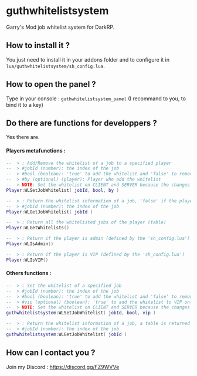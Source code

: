 # guthwhitelistsystem
Garry's Mod job whitelist system for DarkRP.

## How to install it ?

You just need to install it in your addons folder and to configure it in `lua/guthwhitelistsystem/sh_config.lua`.

## How to open the panel ?

Type in your console : `guthwhitelistsystem_panel`
(I recommand to you, to bind it to a key)

## Do there are functions for developpers ?

Yes there are.

#### Players metafunctions :
```lua
--  > : Add/Remove the whitelist of a job to a specified player
--  > #jobId (number): the index of the job
--  > #bool (boolean): 'true' to add the whitelist and 'false' to remove it
--  > #by (optional) (player): Player who add the whitelist
--  > NOTE: Set the whitelist on CLIENT and SERVER because the changes are not networked
Player:WLSetJobWhitelist( jobId, bool, by )

--  > : Return the whitelist information of a job, 'false' if the player is not whitelisted and a table if it is 
--  > #jobId (number): the index of the job
Player:WLGetJobWhitelist( jobId )

--  > : Return all the whitelisted jobs of the player (table)
Player:WLGetWhitelists()

--  > : Return if the player is admin (defined by the 'sh_config.lua')
Player:WLIsAdmin()

--  > : Return if the player is VIP (defined by the 'sh_config.lua')
Player:WLIsVIP()
```

#### Others functions :
```lua
--  > : Set the whitelist of a specified job
--  > #jobId (number): the index of the job
--  > #bool (boolean): 'true' to add the whitelist and 'false' to remove it
--  > #vip (optional) (boolean): 'true' to add the whitelist to VIP only and 'false' to remove it
--  > NOTE: Set the whitelist on CLIENT and SERVER because the changes are not networked
guthwhitelistsystem:WLSetJobWhitelist( jobId, bool, vip )

--  > : Return the whitelist information of a job, a table is returned
--  > #jobId (number): the index of the job
guthwhitelistsystem:WLGetJobWhitelist( jobId )
```

## How can I contact you ?

Join my Discord : https://discord.gg/FZ9WVVe
